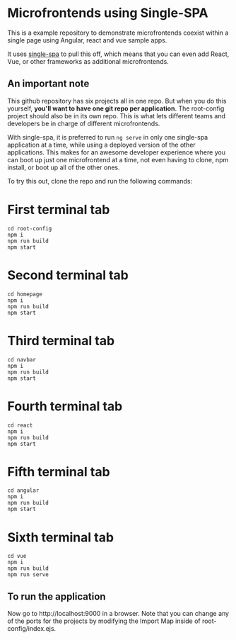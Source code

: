 
# Microfrontends using Single-SPA


This is a example repository to demonstrate microfrontends coexist within a single page using Angular, react and vue sample apps. 

It uses [single-spa](https://single-spa.js.org) to pull this off, which means that you can even add React, Vue, or other frameworks as
additional microfrontends.


## An important note
This github repository has six projects all in one repo. But when you do this yourself, **you'll want to have one git repo per
 application**. The root-config project should also be in its own repo. This is what lets different teams and developers be in
charge of different microfrontends.

With single-spa, it is preferred to run `ng serve` in only one single-spa application at a time, while using a deployed
version of the other applications. This makes for an awesome developer experience where you can boot up just one
microfrontend at a time, not even having to clone, npm install, or boot up all of the other ones.


To try this out, clone the repo and run the following commands:

# First terminal tab
```
cd root-config
npm i
npm run build
npm start
```


# Second terminal tab
```
cd homepage
npm i
npm run build
npm start
```


# Third terminal tab
```
cd navbar
npm i
npm run build
npm start
```


# Fourth terminal tab
```
cd react
npm i
npm run build
npm start
```


# Fifth terminal tab
```
cd angular
npm i
npm run build
npm start
```


# Sixth terminal tab
```
cd vue
npm i
npm run build
npm run serve
```



##  To run the application
Now go to http://localhost:9000 in a browser. Note that you can change any of the ports for the projects by modifying the Import Map inside of
root-config/index.ejs.
